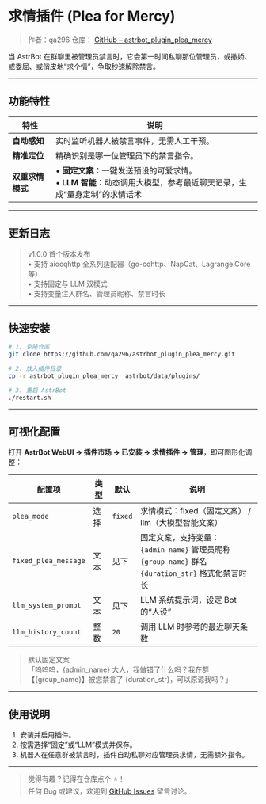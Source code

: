 # 求情插件 (Plea for Mercy)

> 作者：qa296
> 仓库： [GitHub – astrbot_plugin_plea_mercy](https://github.com/qa296/astrbot_plugin_plea_mercy)

当 AstrBot 在群聊里被管理员禁言时，它会第一时间私聊那位管理员，或撒娇、或委屈、或俏皮地“求个情”，争取秒速解除禁言。

---

## 功能特性

| 特性 | 说明 |  
|---|---|  
| **自动感知** | 实时监听机器人被禁言事件，无需人工干预。 |  
| **精准定位** | 精确识别是哪一位管理员下的禁言指令。 |  
| **双重求情模式** | • **固定文案**：一键发送预设的可爱求情。<br>•  **LLM 智能**：动态调用大模型，参考最近聊天记录，生成“量身定制”的求情话术|  


---

## 更新日志

> v1.0.0 首个版本发布  
> • 支持 aiocqhttp 全系列适配器（go-cqhttp、NapCat、Lagrange.Core 等）  
> • 支持固定与 LLM 双模式  
> • 支持变量注入群名、管理员昵称、禁言时长

---

## 快速安装

```bash
# 1. 克隆仓库
git clone https://github.com/qa296/astrbot_plugin_plea_mercy.git

# 2. 放入插件目录
cp -r astrbot_plugin_plea_mercy  astrbot/data/plugins/

# 3. 重启 AstrBot
./restart.sh
```

---

## 可视化配置

打开 **AstrBot WebUI → 插件市场 → 已安装 → 求情插件 → 管理**，即可图形化调整：

| 配置项 | 类型 | 默认 | 说明 |
|---|---|---|---|
| `plea_mode` | 选择 | `fixed` | 求情模式：fixed（固定文案） / llm（大模型智能文案） |
| `fixed_plea_message` | 文本 | 见下 | 固定文案，支持变量：<br>`{admin_name}` 管理员昵称<br>`{group_name}` 群名<br>`{duration_str}` 格式化禁言时长 |
| `llm_system_prompt` | 文本 | 见下 | LLM 系统提示词，设定 Bot 的“人设” |
| `llm_history_count` | 整数 | `20` | 调用 LLM 时参考的最近聊天条数 |

> 默认固定文案  
> 「呜呜呜，{admin_name} 大人，我做错了什么吗？我在群【{group_name}】被您禁言了 {duration_str}，可以原谅我吗？」

---

## 使用说明

1. 安装并启用插件。  
2. 按需选择“固定”或“LLM”模式并保存。  
3. 机器人在任意群被禁言时，插件自动私聊对应管理员求情，无需额外指令。  

---

> 觉得有趣？记得在仓库点个 ⭐！  
> 任何 Bug 或建议，欢迎到 [GitHub Issues](https://github.com/qa296/astrbot_plugin_plea_mercy/issues) 留言讨论。
